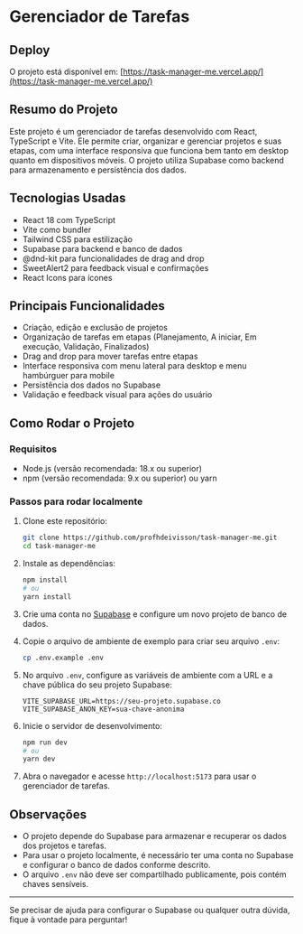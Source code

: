 # Gerenciador de Tarefas

## Deploy
O projeto está disponível em: [https://task-manager-me.vercel.app/](https://task-manager-me.vercel.app/)

## Resumo do Projeto
Este projeto é um gerenciador de tarefas desenvolvido com React, TypeScript e Vite. Ele permite criar, organizar e gerenciar projetos e suas etapas, com uma interface responsiva que funciona bem tanto em desktop quanto em dispositivos móveis. O projeto utiliza Supabase como backend para armazenamento e persistência dos dados.

## Tecnologias Usadas
- React 18 com TypeScript
- Vite como bundler
- Tailwind CSS para estilização
- Supabase para backend e banco de dados
- @dnd-kit para funcionalidades de drag and drop
- SweetAlert2 para feedback visual e confirmações
- React Icons para ícones

## Principais Funcionalidades
- Criação, edição e exclusão de projetos
- Organização de tarefas em etapas (Planejamento, A iniciar, Em execução, Validação, Finalizados)
- Drag and drop para mover tarefas entre etapas
- Interface responsiva com menu lateral para desktop e menu hambúrguer para mobile
- Persistência dos dados no Supabase
- Validação e feedback visual para ações do usuário

## Como Rodar o Projeto

### Requisitos
- Node.js (versão recomendada: 18.x ou superior)
- npm (versão recomendada: 9.x ou superior) ou yarn

### Passos para rodar localmente
1. Clone este repositório:
   ```bash
   git clone https://github.com/profhdeivisson/task-manager-me.git
   cd task-manager-me
   ```

2. Instale as dependências:
   ```bash
   npm install
   # ou
   yarn install
   ```

3. Crie uma conta no [Supabase](https://supabase.com/) e configure um novo projeto de banco de dados.

4. Copie o arquivo de ambiente de exemplo para criar seu arquivo `.env`:
   ```bash
   cp .env.example .env
   ```

5. No arquivo `.env`, configure as variáveis de ambiente com a URL e a chave pública do seu projeto Supabase:
   ```
   VITE_SUPABASE_URL=https://seu-projeto.supabase.co
   VITE_SUPABASE_ANON_KEY=sua-chave-anonima
   ```

6. Inicie o servidor de desenvolvimento:
   ```bash
   npm run dev
   # ou
   yarn dev
   ```

7. Abra o navegador e acesse `http://localhost:5173` para usar o gerenciador de tarefas.

## Observações
- O projeto depende do Supabase para armazenar e recuperar os dados dos projetos e tarefas.
- Para usar o projeto localmente, é necessário ter uma conta no Supabase e configurar o banco de dados conforme descrito.
- O arquivo `.env` não deve ser compartilhado publicamente, pois contém chaves sensíveis.

---

Se precisar de ajuda para configurar o Supabase ou qualquer outra dúvida, fique à vontade para perguntar!
